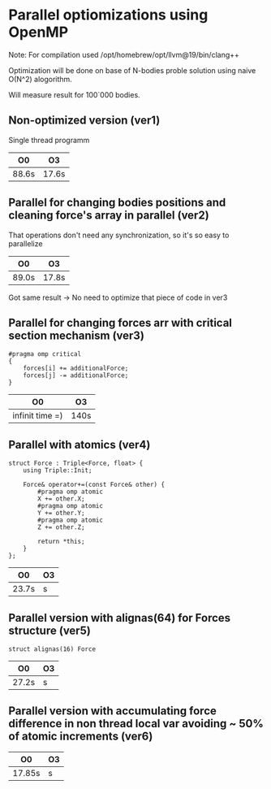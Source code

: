 # Parallel optiomizations using OpenMP

Note: For compilation used /opt/homebrew/opt/llvm@19/bin/clang++

Optimization will be done on base of N-bodies proble solution using naive O(N^2) alogorithm.

Will measure result for 100`000 bodies.

## Non-optimized version (ver1)
Single thread programm

|O0|O3|
|--|--|
|88.6s|17.6s|

## Parallel for changing bodies positions and cleaning force's array in parallel (ver2)
That operations don't need any synchronization, so it's so easy to parallelize

|O0|O3|
|--|--|
|89.0s|17.8s|

Got same result -> No need to optimize that piece of code in ver3


## Parallel for changing forces arr with critical section mechanism (ver3)

    #pragma omp critical
    {
        forces[i] += additionalForce;
        forces[j] -= additionalForce;
    }

|O0|O3|
|--|--|
|infinit time =)|140s|

## Parallel with atomics (ver4)

    struct Force : Triple<Force, float> {
        using Triple::Init;

        Force& operator+=(const Force& other) {
            #pragma omp atomic
            X += other.X;
            #pragma omp atomic
            Y += other.Y;
            #pragma omp atomic
            Z += other.Z;

            return *this;
        }
    };

|O0|O3|
|--|--|
|23.7s|s|

## Parallel version with alignas(64) for Forces structure (ver5)
    struct alignas(16) Force

|O0|O3|
|--|--|
|27.2s|s|

## Parallel version with accumulating force difference in non thread local var avoiding ~ 50% of atomic increments (ver6)
|O0|O3|
|--|--|
|17.85s|s|